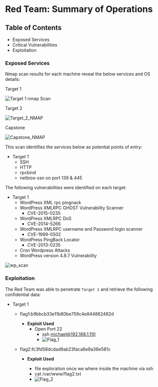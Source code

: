 # Red Team: Summary of Operations

## Table of Contents
- Exposed Services
- Critical Vulnerabilities
- Exploitation

### Exposed Services
Nmap scan results for each machine reveal the below services and OS details:

Target 1

![Target 1 nmap Scan](/Users/Nadim/Desktop/nadims-final-project/Deliverable/Images/Target_1_NMAP.png)

Target 2

![Target_2_NMAP](/Users/Nadim/Desktop/nadims-final-project/Deliverable/Images/Target_2_NMAP.png)

Capstone

![Capstone_NMAP](/Users/Nadim/Desktop/nadims-final-project/Deliverable/Images/Capstone_NMAP.png)

This scan identifies the services below as potential points of entry:

- Target 1
  - SSH
  - HTTP
  - rpcbind
  - netbios-ssn on port 139 & 445

The following vulnerabilities were identified on each target:
- Target 1
  - WordPress XML rpc pingnack
  - WordPress XMLRPC GHOST Vulnerability Scanner
    - CVE-2015-0235
  - WordPress XMLRPC DoS
    - CVE-2014-5266
  - WordPress XMLRPC username and Password login scanner
    - CVE-1999-0502
  - WordPress PingBack Locator
    - CVE-2013-0235
  - Cron Wordpress Attacks
  - WordPress version 4.8.7 Vulnerability

![wp_scan](/Users/Nadim/Desktop/nadims-final-project/Deliverable/Images/wp_scan.png)

### Exploitation
The Red Team was able to penetrate `Target 1` and retrieve the following confidential data:
- Target 1
  - flag1:b9bbcb33e11b80be759c4e844862482d
    - **Exploit Used**
      - Open Port 22 
        - ssh michael@192.168.1.110
        - ![Flag_1](/Users/Nadim/Desktop/nadims-final-project/Deliverable/Images/Flag_1.png)
  
  
  
  - flag2:fc3fd58dcdad9ab23faca6e9a36e581c
  
    - **Exploit Used**
      
      - file exploration once we where inside the machine via ssh 
      - cat /var/www/flag2.txt
      - ![Flag_2](/Users/Nadim/Desktop/nadims-final-project/Deliverable/Images/Flag_2.png)
      
      